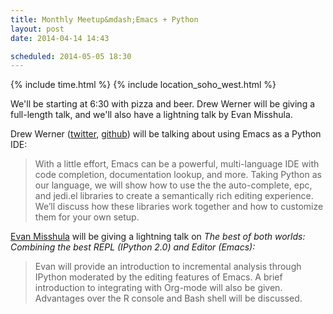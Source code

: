 ```yaml
---
title: Monthly Meetup&mdash;Emacs + Python
layout: post
date: 2014-04-14 14:43

scheduled: 2014-05-05 18:30
---
```


{% include time.html %}
{% include location_soho_west.html %}

We'll be starting at 6:30 with pizza and beer. Drew Werner will be giving a full-length talk, and we'll also have a lightning talk by Evan Misshula.

Drew Werner ([twitter](https://twitter.com/wernerdrew), [github](https://github.com/wernerandrew)) will be talking about using Emacs as a Python IDE:

> With a little effort, Emacs can be a powerful, multi-language IDE with code completion, documentation lookup, and more. Taking Python as our language, we will show how to use the the auto-complete, epc, and jedi.el libraries to create a semantically rich editing experience. We’ll discuss how these libraries work together and how to customize them for your own setup.

[Evan Misshula](http://johnjayresearch.org/rec/) will be giving a lightning talk on *The best of both worlds: Combining the best  REPL (IPython 2.0) and Editor (Emacs):*

> Evan will provide an introduction to incremental analysis through IPython moderated by the editing features of Emacs. A brief introduction to integrating with Org-mode will also be given. Advantages over the R console and Bash shell will be discussed.
